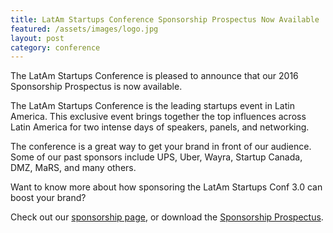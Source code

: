 ```yaml
---
title: LatAm Startups Conference Sponsorship Prospectus Now Available
featured: /assets/images/logo.jpg
layout: post
category: conference
---
```


<p>
The LatAm Startups Conference is pleased to announce that our 2016 Sponsorship Prospectus is now available.
</p>

<p>
The LatAm Startups Conference is the leading startups event in Latin America. This exclusive event brings together the top influences across Latin America for two intense days of speakers, panels, and networking.
</p>

<p>
The conference is a great way to get your brand in front of our audience. Some of our past sponsors include UPS, Uber, Wayra, Startup Canada, DMZ, MaRS, and many others.
</p>
<!--more-->

<p>
Want to know more about how sponsoring the LatAm Startups Conf 3.0 can boost your brand?
</p>

<p>
Check out our <a href="/become-a-sponsor.html">sponsorship page</a>, or download the <a href="/assets/pdfs/LatAmStartups_Sponsorship_2016.pdf">Sponsorship Prospectus</a>.
</p>
